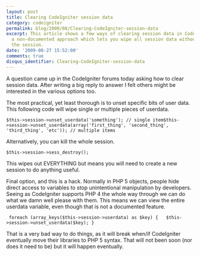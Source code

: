 ```yaml
---
layout: post
title: Clearing CodeIgniter session data
category: codeigniter
permalink: blog/2009/08/Clearing-CodeIgniter-session-data
excerpt: This article shows a few ways of clearing session data in CodeIgniter, including
  a non-documented approach which lets you wipe all session data without destroying
  the session.
date: '2009-08-27 15:52:00'
comments: true
disqus_identifier: Clearing-CodeIgniter-session-data
---
```


A question came up in the CodeIgniter forums today asking how to clear session data. After writing a big reply to answer I felt others might be interested in the various options too.

The most practical, yet least thorough is to unset specific bits of user data. This following code will wipe single or multiple pieces of userdata.

`$this->session->unset_userdata('something'); // single item$this->session->unset_userdata(array('first_thing', 'second_thing', 'third_thing', 'etc')); // multiple items`

Alternatively, you can kill the whole session.

`$this->session->sess_destroy();`

This wipes out EVERYTHING but means you will need to create a new session to do anything useful.

Final option, and this is a hack. Normally in PHP 5 objects, people hide direct access to variables to stop unintentional manipulation by developers. Seeing as CodeIgniter supports PHP 4 the whole way through we can do what we damn well please with them. This means we can view the entire userdata variable, even though that is not a documented feature.

` foreach (array_keys($this->session->userdata) as $key) {   $this->session->unset_userdata($key); }`

That is a very bad way to do things, as it will break when/if CodeIgniter eventually move their libraries to PHP 5 syntax. That will not been soon (nor does it need to be) but it will happen eventually.

